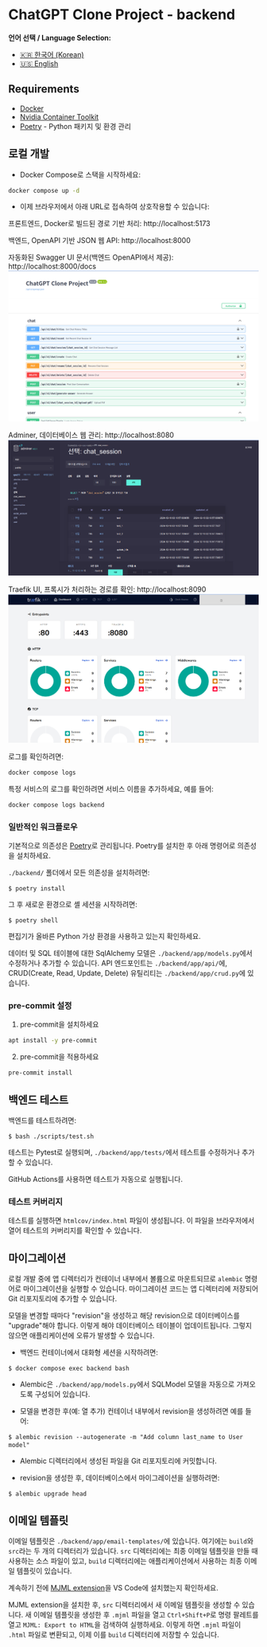 # ChatGPT Clone Project - backend

**언어 선택 / Language Selection:**

- [🇰🇷 한국어 (Korean)](./backend/readme.ko.md)
- [🇺🇸 English](./backend/readme.md)

## Requirements

* [Docker](https://www.docker.com/)
* [Nvidia Container Toolkit](https://docs.nvidia.com/datacenter/cloud-native/container-toolkit/latest/install-guide.html)
* [Poetry](https://python-poetry.org/) - Python 패키지 및 환경 관리

## 로컬 개발

* Docker Compose로 스택을 시작하세요:

```bash
docker compose up -d
```

* 이제 브라우저에서 아래 URL로 접속하여 상호작용할 수 있습니다:

프론트엔드, Docker로 빌드된 경로 기반 처리: http://localhost:5173

백엔드, OpenAPI 기반 JSON 웹 API: http://localhost:8000

자동화된 Swagger UI 문서(백엔드 OpenAPI에서 제공): http://localhost:8000/docs
[![API docs](../imgs/swagger.png)](https://github.com/limJhyeok/ChatGPT-Clone)

Adminer, 데이터베이스 웹 관리: http://localhost:8080
[![API docs](../imgs/adminer.png)](https://github.com/limJhyeok/ChatGPT-Clone)

Traefik UI, 프록시가 처리하는 경로를 확인: http://localhost:8090
[![API docs](../imgs/traefik.png)](https://github.com/limJhyeok/ChatGPT-Clone)

로그를 확인하려면:

```bash
docker compose logs
```

특정 서비스의 로그를 확인하려면 서비스 이름을 추가하세요, 예를 들어:

```bash
docker compose logs backend
```

### 일반적인 워크플로우

기본적으로 의존성은 [Poetry](https://python-poetry.org/)로 관리됩니다. Poetry를 설치한 후 아래 명령어로 의존성을 설치하세요.

`./backend/` 폴더에서 모든 의존성을 설치하려면:

```console
$ poetry install
```

그 후 새로운 환경으로 셸 세션을 시작하려면:

```console
$ poetry shell
```

편집기가 올바른 Python 가상 환경을 사용하고 있는지 확인하세요.

데이터 및 SQL 테이블에 대한 SqlAlchemy 모델은 `./backend/app/models.py`에서 수정하거나 추가할 수 있습니다. API 엔드포인트는 `./backend/app/api/`에, CRUD(Create, Read, Update, Delete) 유틸리티는 `./backend/app/crud.py`에 있습니다.

### pre-commit 설정
1. pre-commit을 설치하세요
```bash
apt install -y pre-commit
```
2. pre-commit을 적용하세요
```bash
pre-commit install
```

## 백엔드 테스트

백엔드를 테스트하려면:

```console
$ bash ./scripts/test.sh
```

테스트는 Pytest로 실행되며, `./backend/app/tests/`에서 테스트를 수정하거나 추가할 수 있습니다.

GitHub Actions를 사용하면 테스트가 자동으로 실행됩니다.

### 테스트 커버리지

테스트를 실행하면 `htmlcov/index.html` 파일이 생성됩니다. 이 파일을 브라우저에서 열어 테스트의 커버리지를 확인할 수 있습니다.

## 마이그레이션

로컬 개발 중에 앱 디렉터리가 컨테이너 내부에서 볼륨으로 마운트되므로 `alembic` 명령어로 마이그레이션을 실행할 수 있습니다. 마이그레이션 코드는 앱 디렉터리에 저장되어 Git 리포지토리에 추가할 수 있습니다.

모델을 변경할 때마다 "revision"을 생성하고 해당 revision으로 데이터베이스를 "upgrade"해야 합니다. 이렇게 해야 데이터베이스 테이블이 업데이트됩니다. 그렇지 않으면 애플리케이션에 오류가 발생할 수 있습니다.

* 백엔드 컨테이너에서 대화형 세션을 시작하려면:

```console
$ docker compose exec backend bash
```

* Alembic은 `./backend/app/models.py`에서 SQLModel 모델을 자동으로 가져오도록 구성되어 있습니다.

* 모델을 변경한 후(예: 열 추가) 컨테이너 내부에서 revision을 생성하려면 예를 들어:

```console
$ alembic revision --autogenerate -m "Add column last_name to User model"
```

* Alembic 디렉터리에서 생성된 파일을 Git 리포지토리에 커밋합니다.

* revision을 생성한 후, 데이터베이스에서 마이그레이션을 실행하려면:

```console
$ alembic upgrade head
```

## 이메일 템플릿

이메일 템플릿은 `./backend/app/email-templates/`에 있습니다. 여기에는 `build`와 `src`라는 두 개의 디렉터리가 있습니다. `src` 디렉터리에는 최종 이메일 템플릿을 만들 때 사용하는 소스 파일이 있고, `build` 디렉터리에는 애플리케이션에서 사용하는 최종 이메일 템플릿이 있습니다.

계속하기 전에 [MJML extension](https://marketplace.visualstudio.com/items?itemName=attilabuti.vscode-mjml)을 VS Code에 설치했는지 확인하세요.

MJML extension을 설치한 후, `src` 디렉터리에서 새 이메일 템플릿을 생성할 수 있습니다. 새 이메일 템플릿을 생성한 후 `.mjml` 파일을 열고 `Ctrl+Shift+P`로 명령 팔레트를 열고 `MJML: Export to HTML`을 검색하여 실행하세요. 이렇게 하면 `.mjml` 파일이 `.html` 파일로 변환되고, 이제 이를 `build` 디렉터리에 저장할 수 있습니다.
